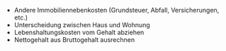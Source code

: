- Andere Immobiliennebenkosten (Grundsteuer, Abfall, Versicherungen, etc.)
- Unterscheidung zwischen Haus und Wohnung
- Lebenshaltungskosten vom Gehalt abziehen
- Nettogehalt aus Bruttogehalt ausrechnen